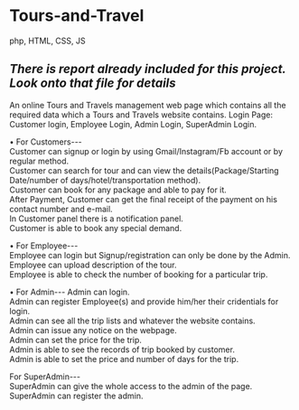 # Tours-and-Travel
php, HTML, CSS, JS
## _There is report already included for this project. Look onto that file for details_

An online Tours and Travels management web page which contains all the required data which a Tours and Travels website  contains. 
 	Login Page: Customer login, Employee Login, Admin Login, SuperAdmin Login.  
  
•	For Customers---  
Customer can signup or login by using Gmail/Instagram/Fb account or by regular method.  
Customer can search for tour and can view the details(Package/Starting Date/number of days/hotel/transportation method).  
Customer can book for any package and able to pay for it.  
After Payment, Customer can get the final receipt of the payment on his contact number and e-mail.  
In Customer panel there is a notification panel.  
Customer is able to book any special demand.  
  
•	For Employee---  
Employee can login but Signup/registration can only be done by the Admin.  
Employee can upload description of the tour.  
Employee is able to check the number of booking for a particular trip.  
  
•	For Admin---  Admin can login.  
Admin can register Employee(s) and provide him/her their cridentials for login.  
Admin can see all the trip lists and whatever the website contains.  
Admin can issue any notice on the webpage.  
Admin can set the price for the trip.  
Admin is able to see the records of trip booked by customer.  
Admin is able to set the price and number of days for the trip.  
 
For SuperAdmin---  
SuperAdmin can give the whole access to the admin of the page.  
SuperAdmin can register the  admin.  
